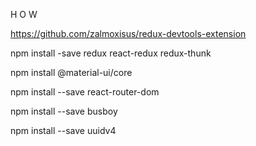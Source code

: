 H O W 

https://github.com/zalmoxisus/redux-devtools-extension

npm install -save redux react-redux redux-thunk

npm install  @material-ui/core

npm install --save react-router-dom

npm install --save busboy

npm install --save uuidv4